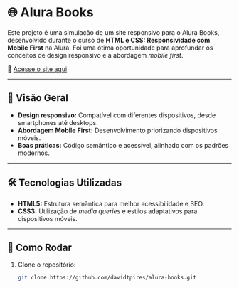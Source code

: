 # 🌐 Alura Books  

Este projeto é uma simulação de um site responsivo para o Alura Books, desenvolvido durante o curso de **HTML e CSS: Responsividade com Mobile First** na Alura. Foi uma ótima oportunidade para aprofundar os conceitos de design responsivo e a abordagem *mobile first*.  

🔗 [Acesse o site aqui](https://davidtpires.github.io/alura-books/)

---

## 🎨 Visão Geral  

- **Design responsivo:** Compatível com diferentes dispositivos, desde smartphones até desktops.  
- **Abordagem Mobile First:** Desenvolvimento priorizando dispositivos móveis.  
- **Boas práticas:** Código semântico e acessível, alinhado com os padrões modernos.  

---

## 🛠️ Tecnologias Utilizadas  

- **HTML5:** Estrutura semântica para melhor acessibilidade e SEO.  
- **CSS3:** Utilização de *media queries* e estilos adaptativos para dispositivos móveis.  

---

## 🚀 Como Rodar  

1. Clone o repositório:  
   ```bash
   git clone https://github.com/davidtpires/alura-books.git  
